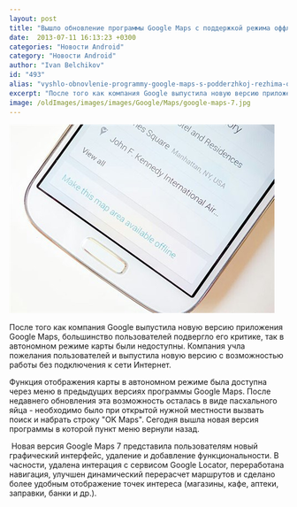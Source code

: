 ```yaml
---
layout: post
title: "Вышло обновление программы Google Maps с поддержкой режима оффлайн карт"
date:  2013-07-11 16:13:23 +0300
categories: "Новости Android"
category: "Новости Android"
author: "Ivan Belchikov"
id: "493"
alias: "vyshlo-obnovlenie-programmy-google-maps-s-podderzhkoj-rezhima-offlajn-kart"
excerpt: "После того как компания Google выпустила новую версию приложения Google Maps, большинство пользователей подвергло его критике, так в автономном режиме карты были недоступны. Компания учла пожелания пользователей и выпустила новую версию с возможностью работы без подключения к сети Интернет."
image: /oldImages/images/images/Google/Maps/google-maps-7.jpg
---
```

<img src="/oldImages/images/images/Google/Maps/google-maps-7.jpg" alt="Google Maps 7"  />

После того как компания Google выпустила новую версию приложения Google Maps, большинство пользователей подвергло его критике, так в автономном режиме карты были недоступны. Компания учла пожелания пользователей и выпустила новую версию с возможностью работы без подключения к сети Интернет.


Функция отображения карты в автономном режиме была доступна через меню в предыдущих версиях программы Google Maps. После недавнего обновления эта возможность осталась в виде пасхального яйца - необходимо было при открытой нужной местности вызвать поиск и набрать строку "OK Maps". Сегодня вышла новая версия программы в которой пункт меню вернули назад.

 Новая версия Google Maps 7 представила пользователям новый графический интерфейс, удаление и добавление функциональности. В часности, удалена интерация с сервисом Google Locator, переработана навигация, улучшен динамический перерасчет маршрутов и сделано более удобным отображение точек интереса (магазины, кафе, аптеки, заправки, банки и др.).

 
